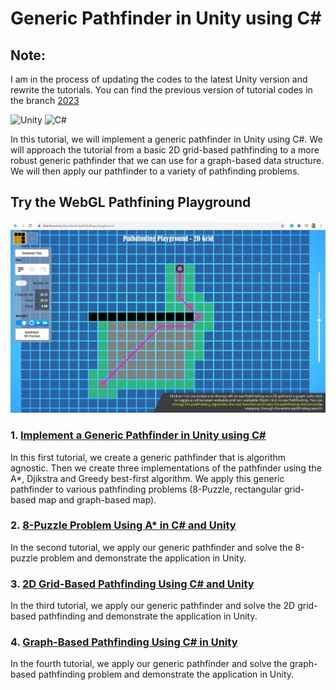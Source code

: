 # Generic Pathfinder in Unity using C#

## Note:
I am in the process of updating the codes to the latest Unity version and rewrite the tutorials. You can find the previous version of tutorial codes in the branch [2023](https://github.com/shamim-akhtar/tutorial-pathfinding/tree/2023)

![Unity](https://img.shields.io/badge/Unity-2022.3.2f1-green) ![C#](https://img.shields.io/badge/%20-C%23-blue)


In this tutorial, we will implement a generic pathfinder in Unity using C#. We will approach the tutorial from a basic 2D grid-based pathfinding to a more robust generic pathfinder that we can use for a graph-based data structure. We will then apply our pathfinder to a variety of pathfinding problems.

## Try the WebGL Pathfining Playground
[![Pathfinding Playground](https://github.com/shamim-akhtar/tutorial-pathfinding/blob/part-6-combined-demo/Pictures/Playground.jpg)](https://faramira.com/downloads/pathfinding-playground/)

### 1. [Implement a Generic Pathfinder in Unity using C#](https://faramira.com/implement-a-generic-pathfinder-in-unity-using-csharp/)

In this first tutorial, we create a generic pathfinder that is algorithm agnostic. Then we create three implementations of the pathfinder using the A*, Djikstra and Greedy best-first algorithm. We apply this generic pathfinder to various pathfinding problems (8-Puzzle, rectangular grid-based map and graph-based map).

### 2. [8-Puzzle Problem Using A* in C# and Unity](https://faramira.com/8-puzzle-problem-using-astar-in-csharp-and-unity/)

In the second tutorial, we apply our generic pathfinder and solve the 8-puzzle problem and demonstrate the application in Unity.

### 3. [2D Grid-Based Pathfinding Using C# and Unity](https://faramira.com/2d-grid-based-pathfinding-using-c-and-unity/)

In the third tutorial, we apply our generic pathfinder and solve the 2D grid-based pathfinding and demonstrate the application in Unity.

### 4. [Graph-Based Pathfinding Using C# in Unity](https://faramira.com/graph-based-pathfinding-using-c-in-unity/)

In the fourth tutorial, we apply our generic pathfinder and solve the graph-based pathfinding problem and demonstrate the application in Unity.
